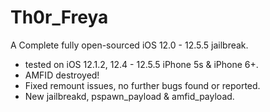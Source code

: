 # Th0r_Freya

A Complete fully open-sourced iOS 12.0 - 12.5.5 jailbreak. 
 - tested on iOS 12.1.2, 12.4 - 12.5.5 iPhone 5s & iPhone 6+.
 - AMFID destroyed! 
 - Fixed remount issues, no further bugs found or reported.
 - New jailbreakd, pspawn_payload & amfid_payload.
